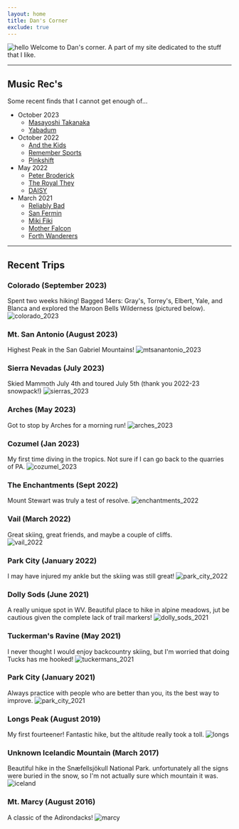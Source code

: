 ```yaml
---
layout: home
title: Dan's Corner
exclude: true
---
```

![hello](images/dan/dans_corner.png)
Welcome to Dan's corner. A part of my site dedicated to the stuff that I like. 

---

## Music Rec's
Some recent finds that I cannot get enough of...
* October 2023
    * [Masayoshi Takanaka](https://en.wikipedia.org/wiki/Masayoshi_Takanaka)
    * [Yabadum](https://yabadum.bandcamp.com/music)
* October 2022
    * [And the Kids](https://andthekidsmusic.bandcamp.com/)
    * [Remember Sports](https://www.remembersports.com/)
    * [Pinkshift](https://www.pinkshiftmd.com/)
* May 2022
    * [Peter Broderick](https://www.peterbroderick.net)
    * [The Royal They](https://theroyalthey.bandcamp.com)
    * [DAISY](http://www.daisytheband.com)
* March 2021
    * [Reliably Bad](https://www.reliablybad.com/)
    * [San Fermin](http://www.sanferminband.com)
    * [Miki Fiki](http://www.realmikifiki.com)
    * [Mother Falcon](http://www.motherfalcon.com)
    * [Forth Wanderers](http://www.forthwanderers.bandcamp.com)

---

## Recent Trips

### Colorado (September 2023)
Spent two weeks hiking! Bagged 14ers: Gray's, Torrey's, Elbert, Yale, and Blanca and explored the Maroon Bells Wilderness (pictured below). 
![colorado_2023](images/dan/colorado_2023.jpg)

### Mt. San Antonio (August 2023)
Highest Peak in the San Gabriel Mountains!
![mtsanantonio_2023](images/dan/mtsanantonio_2023.jpg)

### Sierra Nevadas (July 2023)
Skied Mammoth July 4th and toured July 5th (thank you 2022-23 snowpack!)
![sierras_2023](images/dan/sierras_2023.jpg)

### Arches (May 2023)
Got to stop by Arches for a morning run!
![arches_2023](images/dan/arches_2023.jpg)

### Cozumel (Jan 2023)
My first time diving in the tropics. Not sure if I can go back to the quarries of PA.
![cozumel_2023](images/dan/cozumel_2023.jpg)

### The Enchantments (Sept 2022)
Mount Stewart was truly a test of resolve.
![enchantments_2022](images/dan/enchantments_2022.jpg)

### Vail (March 2022)
Great skiing, great friends, and maybe a couple of cliffs.  
![vail_2022](images/dan/vail_2022.jpg)

### Park City (January 2022)
I may have injured my ankle but the skiing was still great! 
![park_city_2022](images/dan/park_city_2022.jpg)

### Dolly Sods (June 2021)
A really unique spot in WV. Beautiful place to hike in alpine meadows, jut be cautious given the complete lack of trail markers! 
![dolly_sods_2021](images/dan/dolly_sods_2021.jpg)

### Tuckerman's Ravine (May 2021)
I never thought I would enjoy backcountry skiing, but I'm worried that doing Tucks has me hooked!
![tuckermans_2021](images/dan/tuckermans_ravine_2021.jpg)

### Park City (January 2021)
Always practice with people who are better than you, its the best way to improve.
![park_city_2021](images/dan/park_city_2021.JPG)

### Longs Peak (August 2019)
My first fourteener! Fantastic hike, but the altitude really took a toll.
![longs](images/dan/longs.jpg)

### Unknown Icelandic Mountain (March 2017)
Beautiful hike in the Snæfellsjökull National Park.
unfortunately all the signs were buried in the snow, so I'm not actually sure which mountain it was.
![iceland](images/dan/iceland.jpg)


### Mt. Marcy (August 2016)
A classic of the Adirondacks!
![marcy](images/dan/marcy.jpg)